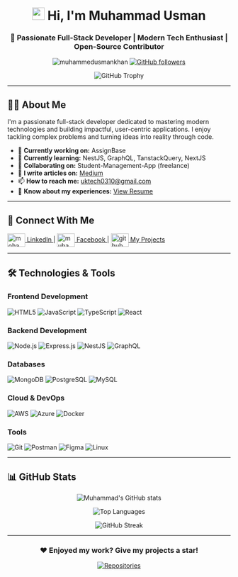 <h1 align="center">
  <img src="https://media.giphy.com/media/hvRJCLFzcasrR4ia7z/giphy.gif" width="28"> Hi, I'm Muhammad Usman
</h1>

<h3 align="center">🚀 Passionate Full-Stack Developer | Modern Tech Enthusiast | Open-Source Contributor</h3>

<p align="center">
  <img src="https://komarev.com/ghpvc/?username=muhammedusmankhan&label=Profile%20views&color=0e75b6&style=flat" alt="muhammedusmankhan" /> 
  <a href="https://github.com/muhammedusmankhan?tab=followers">
    <img alt="GitHub followers" src="https://img.shields.io/github/followers/muhammedusmankhan?color=green&logo=github">
  </a>
</p>

<div align="center">

![GitHub Trophy](https://github-profile-trophy.vercel.app/?username=muhammedusmankhan&theme=onedark&row=2&column=4)

</div>

---

## 👨‍💻 About Me

<p>I'm a passionate full-stack developer dedicated to mastering modern technologies and building impactful, user-centric applications. I enjoy tackling complex problems and turning ideas into reality through code.</p>

- 🔭 **Currently working on:** AssignBase
- 🌱 **Currently learning:** NestJS, GraphQL, TanstackQuery, NextJS
- 👯 **Collaborating on:** Student-Management-App (freelance)
- 📝 **I write articles on:** [Medium](https://medium.com/@uktech0310)
- 📫 **How to reach me:** uktech0310@gmail.com
- 📄 **Know about my experiences:** [View Resume](https://drive.google.com/file/d/1yl0PpJVQFYHOFqbOpq9ot05YNfpwWG3s/view?usp=sharing)

---

## 🔗 Connect With Me

<p align="left">
  <a href="https://linkedin.com/in/mohammad-usman" target="blank">
    <img align="center" src="https://raw.githubusercontent.com/rahuldkjain/github-profile-readme-generator/master/src/images/icons/Social/linked-in-alt.svg" alt="mohammad usman" height="30" width="40" />
    LinkedIn
  </a>
  <span> | </span>
  <a href="https://fb.com/muhammad-usman" target="blank">
    <img align="center" src="https://raw.githubusercontent.com/rahuldkjain/github-profile-readme-generator/master/src/images/icons/Social/facebook.svg" alt="muhammad usman" height="30" width="40" />
    Facebook
  </a>
  <span> | </span>
  <a href="https://github.com/MuhammedUsmanKhan?tab=repositories" target="blank">
    <img align="center" src="https://raw.githubusercontent.com/rahuldkjain/github-profile-readme-generator/master/src/images/icons/Social/github.svg" alt="github" height="30" width="40" />
    My Projects
  </a>
</p>

---

## 🛠️ Technologies & Tools

### Frontend Development
![HTML5](https://img.shields.io/badge/HTML5-E34F26?style=for-the-badge&logo=html5&logoColor=white)
![JavaScript](https://img.shields.io/badge/JavaScript-F7DF1E?style=for-the-badge&logo=javascript&logoColor=black)
![TypeScript](https://img.shields.io/badge/TypeScript-007ACC?style=for-the-badge&logo=typescript&logoColor=white)
![React](https://img.shields.io/badge/React-20232A?style=for-the-badge&logo=react&logoColor=61DAFB)

### Backend Development
![Node.js](https://img.shields.io/badge/Node.js-339933?style=for-the-badge&logo=nodedotjs&logoColor=white)
![Express.js](https://img.shields.io/badge/Express.js-000000?style=for-the-badge&logo=express&logoColor=white)
![NestJS](https://img.shields.io/badge/NestJS-E0234E?style=for-the-badge&logo=nestjs&logoColor=white)
![GraphQL](https://img.shields.io/badge/GraphQL-E10098?style=for-the-badge&logo=graphql&logoColor=white)

### Databases
![MongoDB](https://img.shields.io/badge/MongoDB-4EA94B?style=for-the-badge&logo=mongodb&logoColor=white)
![PostgreSQL](https://img.shields.io/badge/PostgreSQL-316192?style=for-the-badge&logo=postgresql&logoColor=white)
![MySQL](https://img.shields.io/badge/MySQL-00000F?style=for-the-badge&logo=mysql&logoColor=white)

### Cloud & DevOps
![AWS](https://img.shields.io/badge/Amazon_AWS-FF9900?style=for-the-badge&logo=amazonaws&logoColor=white)
![Azure](https://img.shields.io/badge/Microsoft_Azure-0089D6?style=for-the-badge&logo=microsoft-azure&logoColor=white)
![Docker](https://img.shields.io/badge/Docker-2CA5E0?style=for-the-badge&logo=docker&logoColor=white)

### Tools
![Git](https://img.shields.io/badge/Git-F05032?style=for-the-badge&logo=git&logoColor=white)
![Postman](https://img.shields.io/badge/Postman-FF6C37?style=for-the-badge&logo=postman&logoColor=white)
![Figma](https://img.shields.io/badge/Figma-F24E1E?style=for-the-badge&logo=figma&logoColor=white)
![Linux](https://img.shields.io/badge/Linux-FCC624?style=for-the-badge&logo=linux&logoColor=black)

---

## 📊 GitHub Stats

<div align="center">
  
![Muhammad's GitHub stats](https://github-readme-stats.vercel.app/api?username=muhammedusmankhan&show_icons=true&theme=radical&count_private=true)

![Top Languages](https://github-readme-stats.vercel.app/api/top-langs/?username=muhammedusmankhan&layout=compact&theme=radical&langs_count=6)

![GitHub Streak](https://github-readme-streak-stats.herokuapp.com/?user=muhammedusmankhan&theme=radical)

</div>

---

<div align="center">

### ❤️ Enjoyed my work? Give my projects a star!

[![Repositories](https://img.shields.io/badge/View-My_Repositories-blue?style=for-the-badge&logo=github)](https://github.com/MuhammedUsmanKhan?tab=repositories)

</div>
